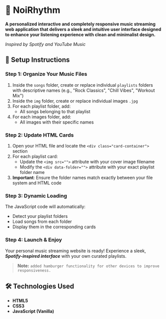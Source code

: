 # 🎵 NoiRhythm

**A personalized interactive and completely responsive music streaming web application that delivers a sleek and intuitive user interface designed to enhance your listening experience with clean and minimalist design.** 
          
  *Inspired by Spotify and YouTube Music*

## 🚀 Setup Instructions

### **Step 1: Organize Your Music Files**
1. Inside the `songs` folder, create or replace individual `playlists` folders with descriptive names (e.g., "Rock Classics", "Chill Vibes", "Workout Mix")
2. Inside the `img` folder, create or replace individual images `.jpg` 
3. For each playlist folder, add:
   - All songs belonging to that playlist
4. For each images folder, add:
   - All images with their specific names 

### **Step 2: Update HTML Cards**
1. Open your HTML file and locate the `<div class="card-container">` section
2. For each playlist card:
   - Update the `<img src="">` attribute with your cover image filename
   - Modify the `<div data-folder="">` attribute with your exact playlist folder name
3. **Important**: Ensure the folder names match exactly between your file system and HTML code

### **Step 3: Dynamic Loading**
The JavaScript code will automatically:
- Detect your playlist folders
- Load songs from each folder
- Display them in the corresponding cards

### **Step 4: Launch & Enjoy**
Your personal music streaming website is ready! Experience a sleek, ***Spotify-inspired interface*** with your own curated playlists.

> **Note:** 
> ```added hamburger functionality for other devices to improve responsiveness.```

## 🛠️ Technologies Used
- **HTML5**
- **CSS3**
- **JavaScript (Vanilla)**


